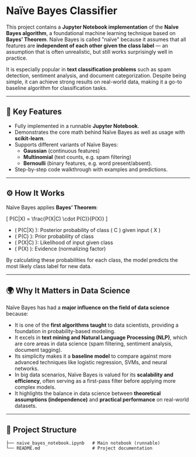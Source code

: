 # Naïve Bayes Classifier  

This project contains a **Jupyter Notebook implementation** of the **Naïve Bayes algorithm**, a foundational machine learning technique based on **Bayes’ Theorem**. Naïve Bayes is called "naïve" because it assumes that all features are **independent of each other given the class label** — an assumption that is often unrealistic, but still works surprisingly well in practice.  

It is especially popular in **text classification problems** such as spam detection, sentiment analysis, and document categorization. Despite being simple, it can achieve strong results on real-world data, making it a go-to baseline algorithm for classification tasks.  

---

## 🔑 Key Features  
- Fully implemented in a runnable **Jupyter Notebook**.  
- Demonstrates the core math behind Naïve Bayes as well as usage with **scikit-learn**.  
- Supports different variants of Naïve Bayes:  
  - **Gaussian** (continuous features)  
  - **Multinomial** (text counts, e.g. spam filtering)  
  - **Bernoulli** (binary features, e.g. word present/absent).  
- Step-by-step code walkthrough with examples and predictions.  

---

## ⚙️ How It Works  
Naïve Bayes applies **Bayes’ Theorem**:  

\[
P(C|X) = \frac{P(X|C) \cdot P(C)}{P(X)}
\]

- \( P(C|X) \): Posterior probability of class \( C \) given input \( X \)  
- \( P(C) \): Prior probability of class  
- \( P(X|C) \): Likelihood of input given class  
- \( P(X) \): Evidence (normalizing factor)  

By calculating these probabilities for each class, the model predicts the most likely class label for new data.  

---

## 🌍 Why It Matters in Data Science  
Naïve Bayes has had a **major influence on the field of data science** because:  
- It is one of the **first algorithms taught** to data scientists, providing a foundation in probability-based modeling.  
- It excels in **text mining and Natural Language Processing (NLP)**, which are core areas in data science (spam filtering, sentiment analysis, document tagging).  
- Its simplicity makes it a **baseline model** to compare against more advanced techniques like logistic regression, SVMs, and neural networks.  
- In big data scenarios, Naïve Bayes is valued for its **scalability and efficiency**, often serving as a first-pass filter before applying more complex models.  
- It highlights the balance in data science between **theoretical assumptions (independence)** and **practical performance** on real-world datasets.  

---

## 📂 Project Structure  
```plaintext
├── naive_bayes_notebook.ipynb   # Main notebook (runnable)
└── README.md                    # Project documentation
